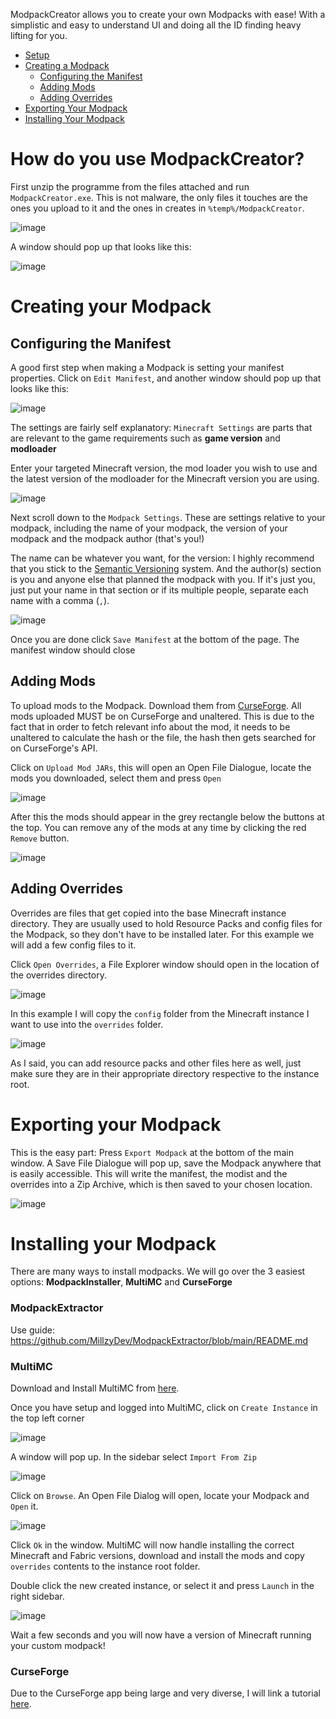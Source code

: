 ModpackCreator allows you to create your own Modpacks with ease! With a simplistic and easy to understand UI and doing all the ID finding heavy lifting for you.

- [Setup](#how-do-you-use-modpackcreator)
- [Creating a Modpack](#creating-your-modpack)
    - [Configuring the Manifest](#configuring-the-manifest)
    - [Adding Mods](#adding-mods)
    - [Adding Overrides](#adding-overrides)
- [Exporting Your Modpack](#exporting-your-modpack)
- [Installing Your Modpack](#installing-your-modpack)

# How do you use ModpackCreator?
First unzip the programme from the files attached and run `ModpackCreator.exe`. This is not malware, the only files it touches are the ones you upload to it and the ones in creates in `%temp%/ModpackCreator`.

![image](https://user-images.githubusercontent.com/64277238/145723048-58c32e3b-daac-46dd-a2b8-63cf6704f039.png)

A window should pop up that looks like this:

![image](https://user-images.githubusercontent.com/64277238/145723074-aea81eeb-971b-4aae-b44e-89a90e969a32.png)

# Creating your Modpack
## Configuring the Manifest
A good first step when making a Modpack is setting your manifest properties. Click on `Edit Manifest`, and another window should pop up that looks like this:

![image](https://user-images.githubusercontent.com/64277238/145723146-38870ab3-1eae-419f-b217-e9660e715781.png)

The settings are fairly self explanatory: `Minecraft Settings` are parts that are relevant to the game requirements such as **game version** and **modloader**

Enter your targeted Minecraft version, the mod loader you wish to use and the latest version of the modloader for the Minecraft version you are using.

![image](https://user-images.githubusercontent.com/64277238/145723260-a34c8431-d9ad-4e41-a809-5b944f2e164d.png)

Next scroll down to the `Modpack Settings`. These are settings relative to your modpack, including the name of your modpack, the version of your modpack and the modpack author (that's you!)

The name can be whatever you want, for the version: I highly recommend that you stick to the [Semantic Versioning](https://semver.org/) system. And the author(s) section is you and anyone else that planned the modpack with you. If it's just you, just put your name in that section or if its multiple people, separate each name with a comma (`,`).

![image](https://user-images.githubusercontent.com/64277238/145723432-0c4353f5-cbe5-4f07-a975-e26beebe8030.png)

Once you are done click `Save Manifest` at the bottom of the page. The manifest window should close

## Adding Mods

To upload mods to the Modpack. Download them from [CurseForge](https://www.curseforge.com/minecraft/mc-mods). All mods uploaded MUST be on CurseForge and unaltered. This is due to the fact that in order to fetch relevant info about the mod, it needs to be unaltered to calculate the hash or the file, the hash then gets searched for on CurseForge's API.

Click on `Upload Mod JARs`, this will open an Open File Dialogue, locate the mods you downloaded, select them and press `Open`

![image](https://user-images.githubusercontent.com/64277238/145723757-4e951f03-6e58-4811-8169-552e3b48852b.png)

After this the mods should appear in the grey rectangle below the buttons at the top. You can remove any of the mods at any time by clicking the red `Remove` button.

![image](https://user-images.githubusercontent.com/64277238/145723804-b962c775-9b3f-48f9-9b00-6db02eba106f.png)

## Adding Overrides

Overrides are files that get copied into the base Minecraft instance directory. They are usually used to hold Resource Packs and config files for the Modpack, so they don't have to be installed later. For this example we will add a few config files to it.

Click `Open Overrides`, a File Explorer window should open in the location of the overrides directory.

![image](https://user-images.githubusercontent.com/64277238/145723986-ba240cb0-3f59-44bf-8462-6735ef65b1fd.png)

In this example I will copy the `config` folder from the Minecraft instance I want to use into the `overrides` folder.

![image](https://user-images.githubusercontent.com/64277238/145724073-99555afd-c842-4bc4-a26c-06bf857d9815.png)

As I said, you can add resource packs and other files here as well, just make sure they are in their appropriate directory respective to the instance root.

# Exporting your Modpack

This is the easy part: Press `Export Modpack` at the bottom of the main window. A Save File Dialogue will pop up, save the Modpack anywhere  that is easily accessible. This will write the manifest, the modist and the overrides into a Zip Archive, which is then saved to your chosen location.

![image](https://user-images.githubusercontent.com/64277238/145724177-4b7bdd42-df1e-43f3-b347-f5e18f50302b.png)

# Installing your Modpack

There are many ways to install modpacks. We will go over the 3 easiest options: **ModpackInstaller**, **MultiMC** and **CurseForge**

### ModpackExtractor
Use guide: https://github.com/MillzyDev/ModpackExtractor/blob/main/README.md

### MultiMC
Download and Install MultiMC from [here](https://multimc.org/#Download).

Once you have setup and logged into MultiMC, click on `Create Instance` in the top left corner

![image](https://user-images.githubusercontent.com/64277238/145724429-71d3cacc-73b9-448c-a499-053c9e8974d0.png)

A window will pop up. In the sidebar select `Import From Zip`

![image](https://user-images.githubusercontent.com/64277238/145724467-4b6bde30-8e61-4d3b-96ed-e7c77f5d5d86.png)

Click on `Browse`. An Open File Dialog will open, locate your Modpack and `Open` it. 

![image](https://user-images.githubusercontent.com/64277238/145724548-c7ef8c85-f6fb-45e2-bdc3-2b4a1ca9ac0e.png)

Click `Ok` in the window. MultiMC will now handle installing the correct Minecraft and Fabric versions, download and install the mods and copy `overrides` contents to the instance root folder.

Double click the new created instance, or select it and press `Launch` in the right sidebar.

![image](https://user-images.githubusercontent.com/64277238/145724657-cf7028a1-3722-47b0-aaf8-038776d83b05.png)

Wait a few seconds and you will now have a version of Minecraft running your custom modpack!

### CurseForge

Due to the CurseForge app being large and very diverse, I will link a tutorial [here](https://support.overwolf.com/en/support/solutions/articles/9000196984-installing-modpacks).
